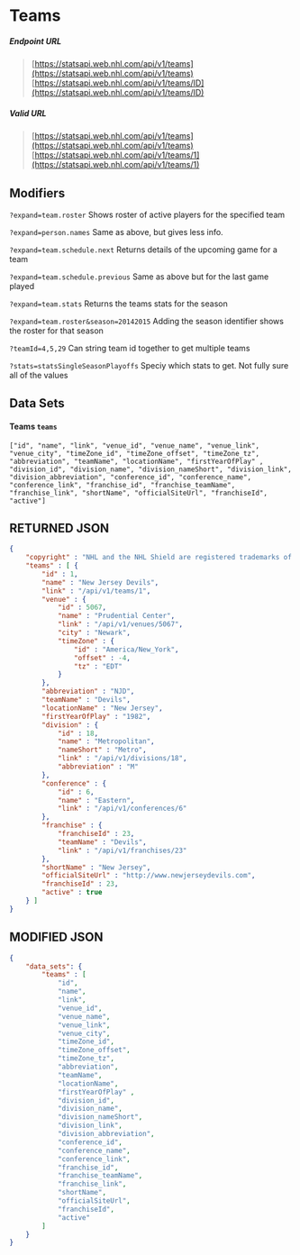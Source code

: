 # Teams

##### Endpoint URL
>[https://statsapi.web.nhl.com/api/v1/teams](https://statsapi.web.nhl.com/api/v1/teams)
>[https://statsapi.web.nhl.com/api/v1/teams/ID](https://statsapi.web.nhl.com/api/v1/teams/ID)

##### Valid URL
>[https://statsapi.web.nhl.com/api/v1/teams](https://statsapi.web.nhl.com/api/v1/teams)
>[https://statsapi.web.nhl.com/api/v1/teams/1](https://statsapi.web.nhl.com/api/v1/teams/1)

## Modifiers
`?expand=team.roster` Shows roster of active players for the specified team 

`?expand=person.names` Same as above, but gives less info.

`?expand=team.schedule.next` Returns details of the upcoming game for a team

`?expand=team.schedule.previous` Same as above but for the last game played

`?expand=team.stats` Returns the teams stats for the season

`?expand=team.roster&season=20142015` Adding the season identifier shows the roster for that season

`?teamId=4,5,29` Can string team id together to get multiple teams

`?stats=statsSingleSeasonPlayoffs` Speciy which stats to get. Not fully sure all of the values

## Data Sets
#### Teams `teams`
```text
["id", "name", "link", "venue_id", "venue_name", "venue_link", "venue_city", "timeZone_id", "timeZone_offset", "timeZone_tz", "abbreviation", "teamName", "locationName", "firstYearOfPlay" , "division_id", "division_name", "division_nameShort", "division_link", "division_abbreviation", "conference_id", "conference_name", "conference_link", "franchise_id", "franchise_teamName", "franchise_link", "shortName", "officialSiteUrl", "franchiseId", "active"]
```

## RETURNED JSON
```json
{
    "copyright" : "NHL and the NHL Shield are registered trademarks of the National Hockey League. NHL and NHL team marks are the property of the NHL and its teams. © NHL 2018. All Rights Reserved.",
    "teams" : [ {
        "id" : 1,
        "name" : "New Jersey Devils",
        "link" : "/api/v1/teams/1",
        "venue" : {
            "id" : 5067,
            "name" : "Prudential Center",
            "link" : "/api/v1/venues/5067",
            "city" : "Newark",
            "timeZone" : {
                "id" : "America/New_York",
                "offset" : -4,
                "tz" : "EDT"
            }
        },
        "abbreviation" : "NJD",
        "teamName" : "Devils",
        "locationName" : "New Jersey",
        "firstYearOfPlay" : "1982",
        "division" : {
            "id" : 18,
            "name" : "Metropolitan",
            "nameShort" : "Metro",
            "link" : "/api/v1/divisions/18",
            "abbreviation" : "M"
        },
        "conference" : {
            "id" : 6,
            "name" : "Eastern",
            "link" : "/api/v1/conferences/6"
        },
        "franchise" : {
            "franchiseId" : 23,
            "teamName" : "Devils",
            "link" : "/api/v1/franchises/23"
        },
        "shortName" : "New Jersey",
        "officialSiteUrl" : "http://www.newjerseydevils.com",
        "franchiseId" : 23,
        "active" : true
    } ]
}
```

## MODIFIED JSON
```json
{   
    "data_sets": {
        "teams" : [
            "id",
            "name",
            "link",
            "venue_id",
            "venue_name",
            "venue_link",
            "venue_city",
            "timeZone_id",
            "timeZone_offset",
            "timeZone_tz",
            "abbreviation",
            "teamName",
            "locationName",
            "firstYearOfPlay" ,
            "division_id",
            "division_name",
            "division_nameShort",
            "division_link",
            "division_abbreviation",
            "conference_id",
            "conference_name",
            "conference_link",
            "franchise_id",
            "franchise_teamName",
            "franchise_link",
            "shortName",
            "officialSiteUrl",
            "franchiseId",
            "active"
        ]
    }
}
```
